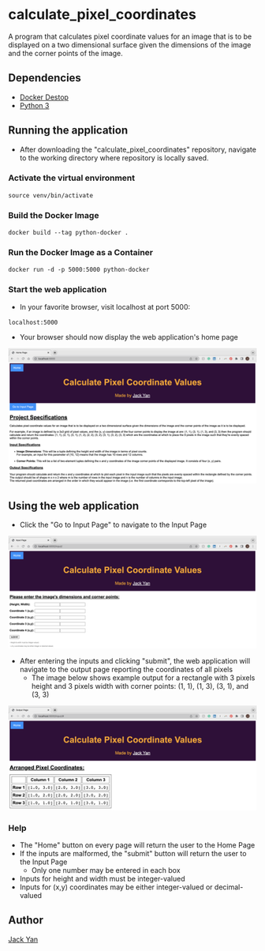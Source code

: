 # calculate_pixel_coordinates

A program that calculates pixel coordinate values for an image that is to be displayed on a two dimensional surface given the dimensions of the image and the corner points of the image.

## Dependencies

* [Docker Destop](https://www.docker.com/products/docker-desktop/)
* [Python 3](https://www.python.org/)

## Running the application

* After downloading the "calculate_pixel_coordinates" repository, navigate to the working directory where repository is locally saved.

### Activate the virtual environment

```
source venv/bin/activate
```

### Build the Docker Image

```
docker build --tag python-docker .
```

### Run the Docker Image as a Container

```
docker run -d -p 5000:5000 python-docker
```

### Start the web application

* In your favorite browser, visit localhost at port 5000:
```
localhost:5000
```
* Your browser should now display the web application's home page

![Home Page](Home_Page.png)

## Using the web application

* Click the "Go to Input Page" to navigate to the Input Page

![Input Page](Input_Page.png)

* After entering the inputs and clicking "submit", the web application will navigate to the output page reporting the coordinates of all pixels
  * The image below shows example output for a rectangle with 3 pixels height and 3 pixels width with corner points: (1, 1), (1, 3), (3, 1), and (3, 3)

![Output Page](Output_Page.png)

### Help

*  The "Home" button on every page will return the user to the Home Page
*  If the inputs are malformed, the "submit" button will return the user to the Input Page
    *  Only one number may be entered in each box
  *  Inputs for height and width must be integer-valued
  *  Inputs for (x,y) coordinates may be either integer-valued or decimal-valued

## Author

[Jack Yan](https://www.linkedin.com/in/yan-jack/)
